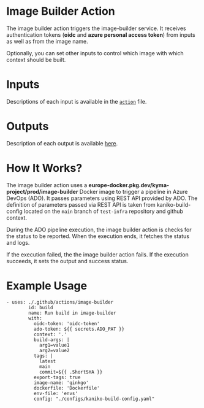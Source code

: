 # Image Builder Action

The image builder action triggers the image-builder service. It receives authentication tokens (**oidc** and **azure personal access token**) from inputs as well as from the image name.

Optionally, you can set other inputs to control which image with which context should be built.

# Inputs
Descriptions of each input is available in the [`action`](https://github.com/kyma-project/test-infra/blob/main/.github/actions/image-builder/action.yml#L3-L44) file.

# Outputs
Description of each output is available [here](https://github.com/kyma-project/test-infra/blob/main/.github/actions/image-builder/action.yml#L46-L52).

# How It Works?

The image builder action uses a **europe-docker.pkg.dev/kyma-project/prod/image-builder** Docker image to trigger a pipeline in Azure DevOps (ADO). It passes parameters using REST API provided by ADO. The definition of parameters passed via REST API is taken from kaniko-build-config located on the `main` branch of `test-infra` repository and github context.

During the ADO pipeline execution, the image builder action is checks for the status to be reported. When the execution ends, it fetches the status and logs.

If the execution failed, the the image builder action fails. If the execution succeeds, it sets the output and success status.

# Example Usage

```
- uses: ./.github/actions/image-builder
        id: build
        name: Run build in image-builder
        with:
          oidc-token: 'oidc-token'
          ado-token: ${{ secrets.ADO_PAT }}
          context: '.'
          build-args: |
            arg1=value1
            arg2=value2
          tags: |
            latest
            main
            commit=${{ .ShortSHA }}
          export-tags: true
          image-name: 'ginkgo'
          dockerfile: 'Dockerfile'
          env-file: 'envs'
          config: "./configs/kaniko-build-config.yaml"
```
